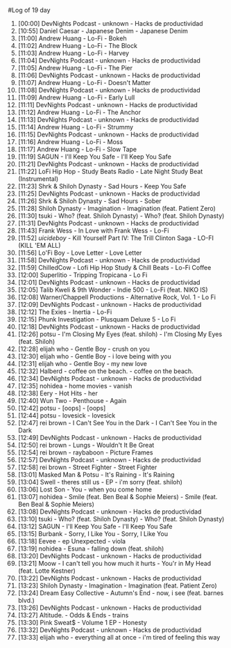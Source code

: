 #Log of 19 day

1. [00:00] DevNights Podcast - unknown - Hacks de productividad
1. [10:55] Daniel Caesar - Japanese Denim - Japanese Denim
1. [11:00] Andrew Huang - Lo-Fi - Bokeh
1. [11:02] Andrew Huang - Lo-Fi - The Block
1. [11:03] Andrew Huang - Lo-Fi - Harvey
1. [11:04] DevNights Podcast - unknown - Hacks de productividad
1. [11:05] Andrew Huang - Lo-Fi - The Pier
1. [11:06] DevNights Podcast - unknown - Hacks de productividad
1. [11:07] Andrew Huang - Lo-Fi - Doesn't Matter
1. [11:08] DevNights Podcast - unknown - Hacks de productividad
1. [11:09] Andrew Huang - Lo-Fi - Early Lull
1. [11:11] DevNights Podcast - unknown - Hacks de productividad
1. [11:12] Andrew Huang - Lo-Fi - The Anchor
1. [11:13] DevNights Podcast - unknown - Hacks de productividad
1. [11:14] Andrew Huang - Lo-Fi - Strummy
1. [11:15] DevNights Podcast - unknown - Hacks de productividad
1. [11:16] Andrew Huang - Lo-Fi - Moss
1. [11:17] Andrew Huang - Lo-Fi - Slow Tape
1. [11:19] SAGUN - I'll Keep You Safe - I'll Keep You Safe
1. [11:21] DevNights Podcast - unknown - Hacks de productividad
1. [11:22] LoFi Hip Hop - Study Beats Radio - Late Night Study Beat (Instrumental)
1. [11:23] Shrk & Shiloh Dynasty - Sad Hours - Keep You Safe
1. [11:25] DevNights Podcast - unknown - Hacks de productividad
1. [11:26] Shrk & Shiloh Dynasty - Sad Hours - Sober
1. [11:28] Shiloh Dynasty - Imagination - Imagination (feat. Patient Zero)
1. [11:30] tsuki - Who? (feat. Shiloh Dynasty) - Who? (feat. Shiloh Dynasty)
1. [11:31] DevNights Podcast - unknown - Hacks de productividad
1. [11:43] Frank Wess - In Love with Frank Wess - Lo-Fi
1. [11:52] $uicideboy$ - Kill Yourself Part IV: The Trill Clinton Saga - LO-FI (KILL 'EM ALL)
1. [11:56] Lo'Fi Boy - Love Letter - Love Letter
1. [11:58] DevNights Podcast - unknown - Hacks de productividad
1. [11:59] ChilledCow - Lofi Hip Hop Study & Chill Beats - Lo-Fi Coffee
1. [12:00] Superlitio - Tripping Tropicana - Lo Fi
1. [12:01] DevNights Podcast - unknown - Hacks de productividad
1. [12:05] Talib Kweli & 9th Wonder - Indie 500 - Lo-Fi (feat. NIKO IS)
1. [12:08] Warner/Chappell Productions - Alternative Rock, Vol. 1 - Lo Fi
1. [12:09] DevNights Podcast - unknown - Hacks de productividad
1. [12:12] The Exies - Inertia - Lo-Fi
1. [12:15] Phunk Investigation - Plusquam Deluxe 5 - Lo Fi
1. [12:18] DevNights Podcast - unknown - Hacks de productividad
1. [12:26] potsu - I'm Closing My Eyes (feat. shiloh) - I'm Closing My Eyes (feat. Shiloh)
1. [12:28] elijah who - Gentle Boy - crush on you
1. [12:30] elijah who - Gentle Boy - i love being with you
1. [12:31] elijah who - Gentle Boy - my new love
1. [12:32] Halberd - coffee on the beach. - coffee on the beach.
1. [12:34] DevNights Podcast - unknown - Hacks de productividad
1. [12:35] nohidea - home movies - vanish
1. [12:38] Eery - Hot Hits - her
1. [12:40] Wun Two - Penthouse - Again
1. [12:42] potsu - [oops] - [oops]
1. [12:44] potsu - lovesick - lovesick
1. [12:47] rei brown - I Can't See You in the Dark - I Can't See You in the Dark
1. [12:49] DevNights Podcast - unknown - Hacks de productividad
1. [12:50] rei brown - Lungs - Wouldn't It Be Great
1. [12:54] rei brown - raybaboon - Picture Frames
1. [12:57] DevNights Podcast - unknown - Hacks de productividad
1. [12:58] rei brown - Street Fighter - Street Fighter
1. [13:01] Masked Man & Potsu - It's Raining - It's Raining
1. [13:04] Swell - theres still us - EP - i'm sorry (feat. shiloh)
1. [13:06] Lost Son - You - when you come home
1. [13:07] nohidea - Smile (feat. Ben Beal & Sophie Meiers) - Smile (feat. Ben Beal & Sophie Meiers)
1. [13:08] DevNights Podcast - unknown - Hacks de productividad
1. [13:10] tsuki - Who? (feat. Shiloh Dynasty) - Who? (feat. Shiloh Dynasty)
1. [13:12] SAGUN - I'll Keep You Safe - I'll Keep You Safe
1. [13:15] Burbank - Sorry, I Like You - Sorry, I Like You
1. [13:18] Eevee - ep Unexpected - viola
1. [13:19] nohidea - Esuna - falling down (feat. shiloh)
1. [13:20] DevNights Podcast - unknown - Hacks de productividad
1. [13:21] Moow - I can't tell you how much it hurts - You'r in My Head (feat. Lotte Kestner)
1. [13:22] DevNights Podcast - unknown - Hacks de productividad
1. [13:23] Shiloh Dynasty - Imagination - Imagination (feat. Patient Zero)
1. [13:24] Dream Easy Collective - Autumn's End - now, i see (feat. barnes blvd.)
1. [13:26] DevNights Podcast - unknown - Hacks de productividad
1. [13:27] Altitude. - Odds & Ends - trains
1. [13:30] Pink Sweat$ - Volume 1 EP - Honesty
1. [13:32] DevNights Podcast - unknown - Hacks de productividad
1. [13:33] elijah who - everything all at once - i'm tired of feeling this way
